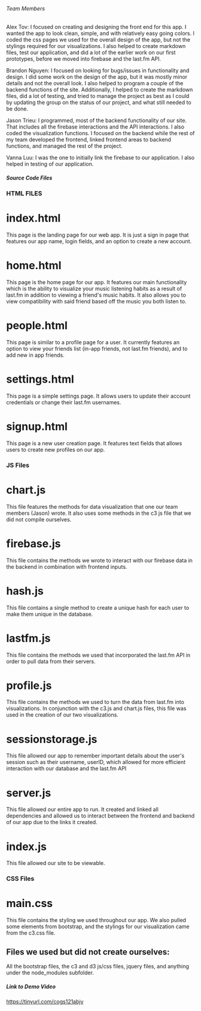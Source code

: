 ###### Team Members
Alex Tov: I focused on creating and designing the front end for this app. I wanted the app to look clean, simple, and with relatively easy going colors. I coded the css pages we used for the overall design of the app, but not the stylings required for our visualizations. I also helped to create markdown files, test our application, and did a lot of the earlier work on our first prototypes, before we moved into firebase and the last.fm API.

Brandon Nguyen: I focused on looking for bugs/issues in functionality and design. I did some work on the design of the app, but it was mostly minor details and not the overall look. I also helped to program a couple of the backend functions of the site. Additionally, I helped to create the markdown files, did a lot of testing, and tried to manage the project as best as I could by updating the group on the status of our project, and what still needed to be done.

Jason Trieu: I programmed, most of the backend functionality of our site. That includes all the firebase interactions and the API interactions. I also coded the visualization functions. I focused on the backend while the rest of my team developed the frontend, linked frontend areas to backend functions, and managed the rest of the project.

Vanna Luu: I was the one to initially link the firebase to our application. I also helped in testing of our application.

##### Source Code Files

### HTML FILES

# index.html
This page is the landing page for our web app. It is just a sign in page that features our app name, login fields, and an option to create a new account.

# home.html
This page is the home page for our app. It features our main functionality which is the ability to visualize your music listening habits as a result of last.fm in addition to viewing a friend's music habits. It also allows you to view compatibility with said friend based off the music you both listen to.

# people.html
This page is similar to a profile page for a user. It currently features an option to view your friends list (in-app friends, not last.fm friends), and to add new in app friends.

# settings.html
This page is a simple settings page. It allows users to update their account credentials or change their last.fm usernames.

# signup.html
This page is a new user creation page. It features text fields that allows users to create new profiles on our app. 

### JS Files

# chart.js
This file features the methods for data visualization that one our team members (Jason) wrote. It also uses some methods in the c3 js file that we did not compile ourselves.

# firebase.js
This file contains the methods we wrote to interact with our firebase data in the backend in combination with frontend inputs.

# hash.js
This file contains a single method to create a unique hash for each user to make them unique in the database.

# lastfm.js
This file contains the methods we used that incorporated the last.fm API in order to pull data from their servers.

# profile.js
This file contains the methods we used to turn the data from last.fm into visualizations. In conjunction with the c3.js and chart.js files, this file was used in the creation of our two visualizations.

# sessionstorage.js
This file allowed our app to remember important details about the user's session such as their username, userID, which allowed for more efficient interaction with our database and the last.fm API

# server.js
This file allowed our entire app to run. It created and linked all dependencies and allowed us to interact between the frontend and backend of our app due to the links it created.

# index.js
This file allowed our site to be viewable.

### CSS Files

# main.css
This file contains the styling we used throughout our app. We also pulled some elements from bootstrap, and the stylings for our visualization came from the c3.css file.

## Files we used but did not create ourselves:

All the bootstrap files, the c3 and d3 js/css files, jquery files, and anything under the node_modules subfolder.

##### Link to Demo Video

https://tinyurl.com/cogs121abjv


